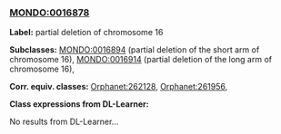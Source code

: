 
### [MONDO:0016878](http://purl.obolibrary.org/obo/MONDO_0016878)
**Label:** partial deletion of chromosome 16

**Subclasses:** [MONDO:0016894](http://purl.obolibrary.org/obo/MONDO_0016894) (partial deletion of the short arm of chromosome 16), [MONDO:0016914](http://purl.obolibrary.org/obo/MONDO_0016914) (partial deletion of the long arm of chromosome 16), 

**Corr. equiv. classes:** [Orphanet:262128](http://www.orpha.net/ORDO/Orphanet_262128), [Orphanet:261956](http://www.orpha.net/ORDO/Orphanet_261956), 

**Class expressions from DL-Learner:**

No results from DL-Learner...



